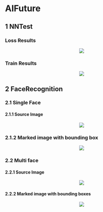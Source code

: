# AIFuture

## 1 NNTest
### Loss Results
  
<div align=center><img src="https://github.com/xindaqi/AIFuture/blob/master/NNTest/images/loss.png"/></div>

  
### Train Results
<div align=center><img src="https://github.com/xindaqi/AIFuture/blob/master/NNTest/images/results.png"/></div>
  

## 2 FaceRecognition
### 2.1 Single Face
#### 2.1.1 Source Image
<div align=center><img src="https://github.com/xindaqi/AIFuture/blob/master/FaceRecognition/images/Mac.png"/></div>  

 
### 2.1.2 Marked image with bounding box
<div align=center><img src="https://github.com/xindaqi/AIFuture/blob/master/FaceRecognition/processed/1.png"/></div>  

### 2.2 Multi face
#### 2.2.1 Source Image

<div align=center><img src="https://github.com/xindaqi/AIFuture/blob/master/FaceRecognition/images/AllStarEast.jpeg"/></div>


#### 2.2.2 Marked image with bounding boxes
<div align=center><img src="https://github.com/xindaqi/AIFuture/blob/master/FaceRecognition/processed/AllStarEast.png"/></div>
 

